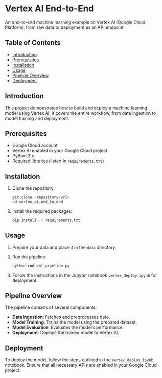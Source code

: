 # Vertex AI End-to-End

An end-to-end machine learning example on Vertex AI (Google Cloud Platform), from raw data to deployment as an API endpoint.

## Table of Contents

- [Introduction](#introduction)
- [Prerequisites](#prerequisites)
- [Installation](#installation)
- [Usage](#usage)
- [Pipeline Overview](#pipeline-overview)
- [Deployment](#deployment)


## Introduction

This project demonstrates how to build and deploy a machine learning model using Vertex AI. It covers the entire workflow, from data ingestion to model training and deployment.

## Prerequisites

- Google Cloud account
- Vertex AI enabled in your Google Cloud project
- Python 3.x
- Required libraries (listed in `requirements.txt`)

## Installation

1. Clone the repository:
   ```bash
   git clone <repository-url>
   cd vertex_ai_end_to_end
   ```

2. Install the required packages:
   ```bash
   pip install -r requirements.txt
   ```

## Usage

1. Prepare your data and place it in the `data` directory.
2. Run the pipeline:
   ```bash
   python code/ml_pipeline.py
   ```

3. Follow the instructions in the Jupyter notebook `vertex_deploy.ipynb` for deployment.

## Pipeline Overview

The pipeline consists of several components:
- **Data Ingestion**: Fetches and preprocesses data.
- **Model Training**: Trains the model using the prepared dataset.
- **Model Evaluation**: Evaluates the model's performance.
- **Deployment**: Deploys the trained model to Vertex AI.

## Deployment

To deploy the model, follow the steps outlined in the `vertex_deploy.ipynb` notebook. Ensure that all necessary APIs are enabled in your Google Cloud project.
